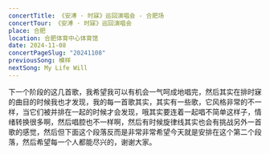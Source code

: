 ```yaml
---
concertTitle: 《安溥 · 时寐》巡回演唱会 - 合肥场
concertTour: 《安溥 · 时寐》巡回演唱会
place: 合肥
location: 合肥体育中心体育馆
date: 2024-11-08
concertPageSlug: "20241108"
previousSong: 模样
nextSong: My Life Will
---
```

下一个阶段的这几首歌，我希望我可以有机会一气呵成地唱完，然后其实在排时寐的曲目的时候我也才发现，我的每一首歌其实，其实有一些歌，它风格非常的不一样，当它们被并排在一起的时候才会发现，哦其实要连着一起唱不简单这样子，情绪转换很多啊，然后唱腔也不一样啊，然后有时候旋律线其实也会有挑战另外一首歌的感觉，然后但下面这个段落反而是非常非常希望今天就是安排在这个第二个段落，然后希望每一个人都能尽兴的，谢谢大家。